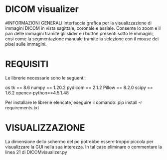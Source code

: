 # DICOM visualizer

#INFORMAZIONI GENERALI
Interfaccia grafica per la visualizzazione di immagini DICOM in vista sagittale, coronale e assiale.
Consente lo zoom e il pan delle immagini tramite gli slider e i button presenti sotto le immagini, così come la segmentazione manuale tramite la selezione con il mouse dei pixel sulle immagini.

# REQUISITI
Le librerie necessarie sono le seguenti:

os
tk == 8.6
numpy == 1.20.2
pydicom == 2.1.2
Pillow == 8.2.0
scipy == 1.6.2
opencv-python==4.5.1.48

Per installare le librerie elencate, eseguire il comando:
pip install -r requirements.txt

# VISUALIZZAZIONE
La dimensione dello schermo del pc potrebbe essere troppo piccola per visualizzare la GUI nella sua interezza.
In tal caso eliminare o commentare la linea 21 di DICOMvisualizer.py

